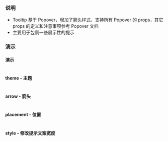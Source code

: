 ### 说明

-   Tooltip 基于 Popover，增加了箭头样式，支持所有 Popover 的 props，其它 props 的定义和注意事项参考 Popover 文档
-   主要用于包裹一些展示性的提示

### 演示

#### 演示

```js {"codepath": "tooltip.jsx"}
```

#### theme - 主题

```js {"codepath": "theme.jsx"}
```

#### arrow - 箭头

```js {"codepath": "arrow.jsx"}
```

#### placement - 位置

```js {"codepath": "placement.jsx"}
```

#### style - 修改提示文案宽度

```js {"codepath": "style.jsx"}
```
